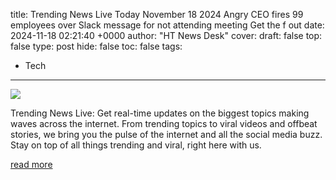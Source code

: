 title: Trending News Live Today November 18 2024 Angry CEO fires 99 employees over Slack message for not attending meeting Get the f out
date: 2024-11-18 02:21:40 +0000
author: "HT News Desk"
cover: 
draft: false
top: false
type: post
hide: false
toc: false
tags:
  - Tech
---

![](https://www.hindustantimes.com/ht-img/img/2024/11/18/550x309/shutterstock_1717868140_1731896448994_1731896461424.jpg)

Trending News Live: Get real-time updates on the biggest topics making waves across the internet. From trending topics to viral videos and offbeat stories, we bring you the pulse of the internet and all the social media buzz. Stay on top of all things trending and viral, right here with us.

[read more](https://www.hindustantimes.com/trending/latest-trending-today-live-updates-november-18-2024-101731896500914.html)
